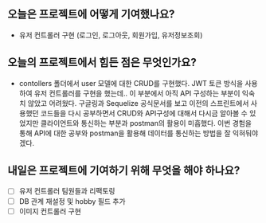 ## 오늘은 프로젝트에 어떻게 기여했나요?
* 유저 컨트롤러 구현 (로그인, 로그아웃, 회원가입, 유저정보조회)

## 오늘의 프로젝트에서 힘든 점은 무엇인가요?
* contollers 폴더에서 user 모델에 대한 CRUD를 구현했다. JWT 토큰 방식을 사용하여 유저 컨트롤러를 구현을 했는데.. 이 부분에서 아직 API 구성하는 부분이 익숙치 않았고 어려웠다.
구글링과 Sequelize 공식문서를 보고 이전의 스프린트에서 사용했던 코드들을 다시 공부하면서 CRUD와 API구성에 대해서 다시금 알아볼 수 있었지만 클라이언트와 통신하는 부분과 postman의 활용이 미흡했다.
이번 경험을 통해 API에 대한 공부와 postman을 활용해 데이터를 통신하는 방법을 잘 익혀둬야겠다.
  
## 내일은 프로젝트에 기여하기 위해 무엇을 해야 하나요?
* [ ] 유저 컨트롤러 팀원들과 리팩토링
* [ ] DB 관계 재설정 및 hobby 필드 추가
* [ ] 이미지 컨트롤러 구현
